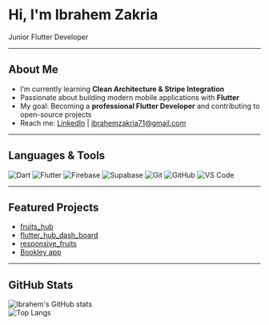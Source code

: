 # Hi, I'm Ibrahem Zakria   
 Junior Flutter Developer 

---

##  About Me
-  I’m currently learning **Clean Architecture & Stripe Integration**  
-  Passionate about building modern mobile applications with **Flutter**  
-  My goal: Becoming a **professional Flutter Developer** and contributing to open-source projects  
-  Reach me: [LinkedIn](https://www.linkedin.com/in/ibrahem-zakria-66b554281/) | ibrahemzakria71@gmail.com  

---

##  Languages & Tools
![Dart](https://img.shields.io/badge/-Dart-0175C2?logo=dart&logoColor=white&style=flat)
![Flutter](https://img.shields.io/badge/-Flutter-02569B?logo=flutter&logoColor=white&style=flat)
![Firebase](https://img.shields.io/badge/-Firebase-FFCA28?logo=firebase&logoColor=black&style=flat)
![Supabase](https://img.shields.io/badge/-Supabase-3ECF8E?logo=supabase&logoColor=white&style=flat)
![Git](https://img.shields.io/badge/-Git-F05032?logo=git&logoColor=white&style=flat)
![GitHub](https://img.shields.io/badge/-GitHub-181717?logo=github&logoColor=white&style=flat)
![VS Code](https://img.shields.io/badge/-VSCode-007ACC?logo=visual-studio-code&logoColor=white&style=flat)

---

##  Featured Projects
- [fruits_hub](https://github.com/IbrahemZakria/fruits_hub)  
- [flutter_hub_dash_board](https://github.com/IbrahemZakria/flutter_hub_dash_board)
- [responsive_fruits](https://github.com/IbrahemZakria/responsive_fruits)
- [Bookley app](https://github.com/IbrahemZakria/BOOK)

---

##  GitHub Stats
![Ibrahem's GitHub stats](https://github-readme-stats.vercel.app/api?username=IbrahemZakria&show_icons=true&theme=tokyonight)  
![Top Langs](https://github-readme-stats.vercel.app/api/top-langs/?username=IbrahemZakria&layout=compact&theme=tokyonight)

